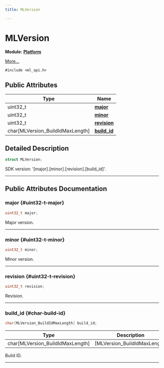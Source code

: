 ```yaml
---
title: MLVersion

---
```


# MLVersion

**Module:** **[Platform](/versioned_docs/version-22-Feb-2023/api-ref/api/Modules/group___platform/group___platform.md)**



 [More...](#detailed-description)


`#include <ml_api.h>`

## Public Attributes

| Type           | Name           |
| -------------- | -------------- |
| uint32_t | **[major](/versioned_docs/version-22-Feb-2023/api-ref/api/Modules/group___platform/struct_m_l_version.md#uint32-t-major)**  |
| uint32_t | **[minor](/versioned_docs/version-22-Feb-2023/api-ref/api/Modules/group___platform/struct_m_l_version.md#uint32-t-minor)**  |
| uint32_t | **[revision](/versioned_docs/version-22-Feb-2023/api-ref/api/Modules/group___platform/struct_m_l_version.md#uint32-t-revision)**  |
| char[MLVersion_BuildIdMaxLength] | **[build_id](/versioned_docs/version-22-Feb-2023/api-ref/api/Modules/group___platform/struct_m_l_version.md#char-build-id)**  |

## Detailed Description

```cpp
struct MLVersion;
```


SDK version: '[major].[minor].[revision].[build_id]'. 





-----------
## Public Attributes Documentation

### major {#uint32-t-major}

```cpp
uint32_t major;
```


Major version. 





-----------

### minor {#uint32-t-minor}

```cpp
uint32_t minor;
```


Minor version. 





-----------

### revision {#uint32-t-revision}

```cpp
uint32_t revision;
```


Revision. 





-----------

### build_id {#char-build-id}

```cpp
char[MLVersion_BuildIdMaxLength] build_id;
```



| Type | Description |
|--|--|
| char[MLVersion_BuildIdMaxLength] | [MLVersion_BuildIdMaxLength] |


Build ID. 





-----------


